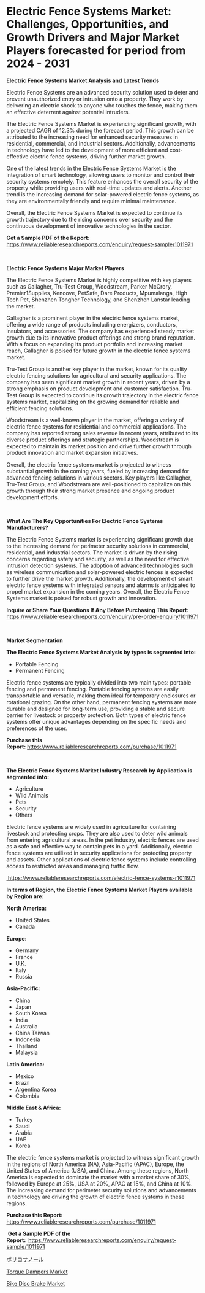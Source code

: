 <p><h1>Electric Fence Systems Market: Challenges, Opportunities, and Growth Drivers and Major Market Players forecasted for period from 2024 - 2031</h1></p><p><strong>Electric Fence Systems Market Analysis and Latest Trends</strong></p>
<p><p>Electric Fence Systems are an advanced security solution used to deter and prevent unauthorized entry or intrusion onto a property. They work by delivering an electric shock to anyone who touches the fence, making them an effective deterrent against potential intruders.</p><p>The Electric Fence Systems Market is experiencing significant growth, with a projected CAGR of 12.3% during the forecast period. This growth can be attributed to the increasing need for enhanced security measures in residential, commercial, and industrial sectors. Additionally, advancements in technology have led to the development of more efficient and cost-effective electric fence systems, driving further market growth.</p><p>One of the latest trends in the Electric Fence Systems Market is the integration of smart technology, allowing users to monitor and control their security systems remotely. This feature enhances the overall security of the property while providing users with real-time updates and alerts. Another trend is the increasing demand for solar-powered electric fence systems, as they are environmentally friendly and require minimal maintenance.</p><p>Overall, the Electric Fence Systems Market is expected to continue its growth trajectory due to the rising concerns over security and the continuous development of innovative technologies in the sector.</p></p>
<p><strong>Get a Sample PDF of the Report:&nbsp;</strong> <a href="https://www.reliableresearchreports.com/enquiry/request-sample/1011971">https://www.reliableresearchreports.com/enquiry/request-sample/1011971</a></p>
<p>&nbsp;</p>
<p><strong>Electric Fence Systems Major Market Players</strong></p>
<p><p>The Electric Fence Systems Market is highly competitive with key players such as Gallagher, Tru-Test Group, Woodstream, Parker McCrory, Premier1Supplies, Kencove, PetSafe, Dare Products, Mpumalanga, High Tech Pet, Shenzhen Tongher Technology, and Shenzhen Lanstar leading the market.</p><p>Gallagher is a prominent player in the electric fence systems market, offering a wide range of products including energizers, conductors, insulators, and accessories. The company has experienced steady market growth due to its innovative product offerings and strong brand reputation. With a focus on expanding its product portfolio and increasing market reach, Gallagher is poised for future growth in the electric fence systems market.</p><p>Tru-Test Group is another key player in the market, known for its quality electric fencing solutions for agricultural and security applications. The company has seen significant market growth in recent years, driven by a strong emphasis on product development and customer satisfaction. Tru-Test Group is expected to continue its growth trajectory in the electric fence systems market, capitalizing on the growing demand for reliable and efficient fencing solutions.</p><p>Woodstream is a well-known player in the market, offering a variety of electric fence systems for residential and commercial applications. The company has reported strong sales revenue in recent years, attributed to its diverse product offerings and strategic partnerships. Woodstream is expected to maintain its market position and drive further growth through product innovation and market expansion initiatives.</p><p>Overall, the electric fence systems market is projected to witness substantial growth in the coming years, fueled by increasing demand for advanced fencing solutions in various sectors. Key players like Gallagher, Tru-Test Group, and Woodstream are well-positioned to capitalize on this growth through their strong market presence and ongoing product development efforts.</p></p>
<p>&nbsp;</p>
<p><strong>What Are The Key Opportunities For Electric Fence Systems Manufacturers?</strong></p>
<p><p>The Electric Fence Systems market is experiencing significant growth due to the increasing demand for perimeter security solutions in commercial, residential, and industrial sectors. The market is driven by the rising concerns regarding safety and security, as well as the need for effective intrusion detection systems. The adoption of advanced technologies such as wireless communication and solar-powered electric fences is expected to further drive the market growth. Additionally, the development of smart electric fence systems with integrated sensors and alarms is anticipated to propel market expansion in the coming years. Overall, the Electric Fence Systems market is poised for robust growth and innovation.</p></p>
<p><strong>Inquire or Share Your Questions If Any Before Purchasing This Report:</strong> <a href="https://www.reliableresearchreports.com/enquiry/pre-order-enquiry/1011971">https://www.reliableresearchreports.com/enquiry/pre-order-enquiry/1011971</a></p>
<p>&nbsp;</p>
<p><strong>Market Segmentation</strong></p>
<p><strong>The Electric Fence Systems Market Analysis by types is segmented into:</strong></p>
<p><ul><li>Portable Fencing</li><li>Permanent Fencing</li></ul></p>
<p><p>Electric fence systems are typically divided into two main types: portable fencing and permanent fencing. Portable fencing systems are easily transportable and versatile, making them ideal for temporary enclosures or rotational grazing. On the other hand, permanent fencing systems are more durable and designed for long-term use, providing a stable and secure barrier for livestock or property protection. Both types of electric fence systems offer unique advantages depending on the specific needs and preferences of the user.</p></p>
<p><strong>Purchase this Report:&nbsp;</strong><a href="https://www.reliableresearchreports.com/purchase/1011971">https://www.reliableresearchreports.com/purchase/1011971</a></p>
<p>&nbsp;</p>
<p><strong>The Electric Fence Systems Market Industry Research by Application is segmented into:</strong></p>
<p><ul><li>Agriculture</li><li>Wild Animals</li><li>Pets</li><li>Security</li><li>Others</li></ul></p>
<p><p>Electric fence systems are widely used in agriculture for containing livestock and protecting crops. They are also used to deter wild animals from entering agricultural areas. In the pet industry, electric fences are used as a safe and effective way to contain pets in a yard. Additionally, electric fence systems are utilized in security applications for protecting property and assets. Other applications of electric fence systems include controlling access to restricted areas and managing traffic flow.</p></p>
<p><a href="https://www.reliableresearchreports.com/electric-fence-systems-r1011971">&nbsp;https://www.reliableresearchreports.com/electric-fence-systems-r1011971</a></p>
<p><strong>In terms of Region, the Electric Fence Systems Market Players available by Region are:</strong></p>
<p>
    <p> <strong> North America: </strong>
        <ul>
            <li>United States</li>
            <li>Canada</li>
        </ul>
        </p> 
    <p> <strong> Europe: </strong>
        <ul>
            <li>Germany</li>
            <li>France</li>
            <li>U.K.</li>
            <li>Italy</li>
            <li>Russia</li>
        </ul>
        </p> 
    <p> <strong> Asia-Pacific: </strong>
        <ul>
            <li>China</li>
            <li>Japan</li>
            <li>South Korea</li>
            <li>India</li>
            <li>Australia</li>
            <li>China Taiwan</li>
            <li>Indonesia</li>
            <li>Thailand</li>
            <li>Malaysia</li>
        </ul>
        </p> 
    <p> <strong> Latin America: </strong>
        <ul>
            <li>Mexico</li>
            <li>Brazil</li>
            <li>Argentina Korea</li>
            <li>Colombia</li>
        </ul>
        </p> 
    <p> <strong> Middle East & Africa: </strong>
        <ul>
            <li>Turkey</li>
            <li>Saudi</li>
            <li>Arabia</li>
            <li>UAE</li>
            <li>Korea</li>
        </ul>
    </p>
    </p>
<p><p>The electric fence systems market is projected to witness significant growth in the regions of North America (NA), Asia-Pacific (APAC), Europe, the United States of America (USA), and China. Among these regions, North America is expected to dominate the market with a market share of 30%, followed by Europe at 25%, USA at 20%, APAC at 15%, and China at 10%. The increasing demand for perimeter security solutions and advancements in technology are driving the growth of electric fence systems in these regions.</p></p>
<p><strong>Purchase this Report: </strong><a href="https://www.reliableresearchreports.com/purchase/1011971">https://www.reliableresearchreports.com/purchase/1011971</a></p>
<p>&nbsp;<strong>Get a Sample PDF of the Report:&nbsp;&nbsp;</strong><a href="https://www.reliableresearchreports.com/enquiry/request-sample/1011971">https://www.reliableresearchreports.com/enquiry/request-sample/1011971</a></p>
<p><strong></strong></p>
<p><p><a href="https://medium.com/@eugenethompson65/%E3%83%9D%E3%83%AA%E3%82%B3%E3%82%B5%E3%83%8E%E3%83%BC%E3%83%AB%E5%B8%82%E5%A0%B4%E8%A6%8F%E6%A8%A1-%E5%B8%82%E5%A0%B4%E3%81%AE%E5%B1%95%E6%9C%9B%E3%81%A8%E5%B8%82%E5%A0%B4%E4%BA%88%E6%B8%AC-2024%E5%B9%B4%E3%81%8B%E3%82%892031%E5%B9%B4%E3%81%BE%E3%81%A7-14b68127d16a">ポリコサノール</a></p><p><a href="https://www.linkedin.com/pulse/torque-dampers-market-size-reveals-best-marketing-channels-vqxve">Torque Dampers Market</a></p><p><a href="https://www.linkedin.com/pulse/bike-disc-brake-market-analysis-its-cagr-segmentation-global-industry-i6kee">Bike Disc Brake Market</a></p></p>